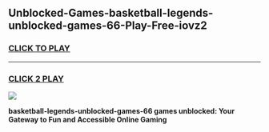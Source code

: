 
## Unblocked-Games-basketball-legends-unblocked-games-66-Play-Free-iovz2
<h3>
<a href="https://premium76.site?title=basketball-legends-unblocked-games-66&ref=17A">CLICK TO PLAY</a></h3>
<hr>

<h3>
<a href="https://premium76.site?title=basketball-legends-unblocked-games-66&ref=17A">CLICK 2 PLAY</a>
  
</h3>

<a href="https://premium76.site?title=basketball-legends-unblocked-games-66&ref=17A"><img src="https://clearcache.store/games.png"></a>


**basketball-legends-unblocked-games-66 games unblocked: Your Gateway to Fun and Accessible Online Gaming**
